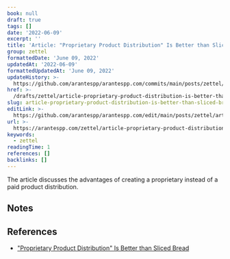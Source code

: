 ```yaml
---
book: null
draft: true
tags: []
date: '2022-06-09'
excerpt: ''
title: 'Article: "Proprietary Product Distribution" Is Better than Sliced Bread'
group: zettel
formattedDate: 'June 09, 2022'
updatedAt: '2022-06-09'
formattedUpdatedAt: 'June 09, 2022'
updateHistory: >-
  https://github.com/arantespp/arantespp.com/commits/main/posts/zettel/article-proprietary-product-distribution-is-better-than-sliced-bread.md
href: >-
  /drafts/zettel/article-proprietary-product-distribution-is-better-than-sliced-bread
slug: article-proprietary-product-distribution-is-better-than-sliced-bread
editLink: >-
  https://github.com/arantespp/arantespp.com/edit/main/posts/zettel/article-proprietary-product-distribution-is-better-than-sliced-bread.md
url: >-
  https://arantespp.com/zettel/article-proprietary-product-distribution-is-better-than-sliced-bread
keywords:
  - zettel
readingTime: 1
references: []
backlinks: []
---
```


The article discusses the advantages of creating a proprietary instead of a paid product distribution.

## Notes

## References

- ["Proprietary Product Distribution" Is Better than Sliced Bread](https://25iq.com/2018/06/02/proprietary-product-distribution-is-better-than-sliced-bread/)
